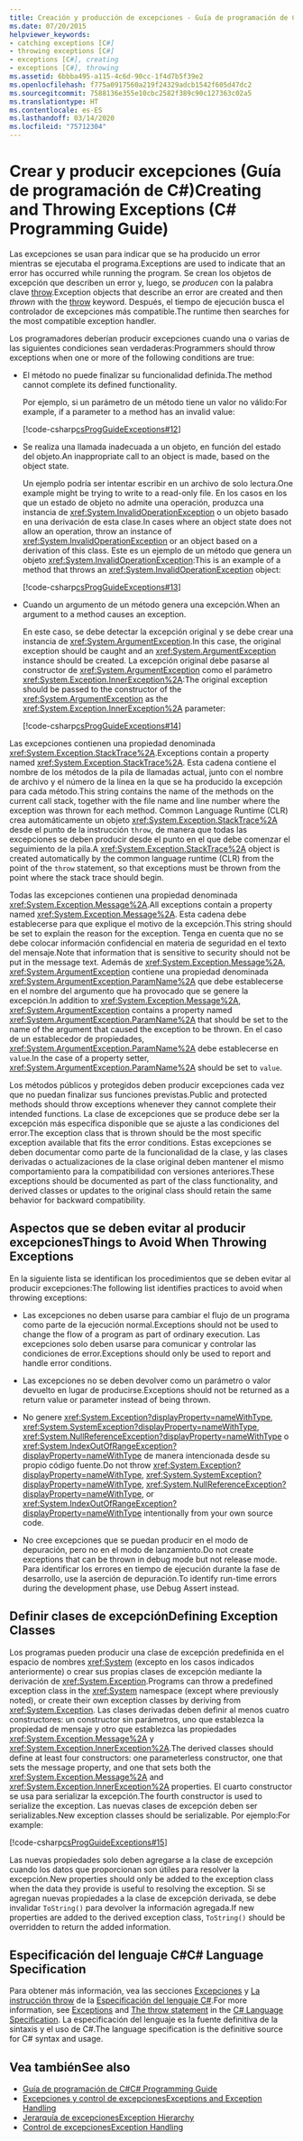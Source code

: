 ```yaml
---
title: Creación y producción de excepciones - Guía de programación de C#
ms.date: 07/20/2015
helpviewer_keywords:
- catching exceptions [C#]
- throwing exceptions [C#]
- exceptions [C#], creating
- exceptions [C#], throwing
ms.assetid: 6bbba495-a115-4c6d-90cc-1f4d7b5f39e2
ms.openlocfilehash: f775a0917560a219f24329adcb1542f605d47dc2
ms.sourcegitcommit: 7588136e355e10cbc2582f389c90c127363c02a5
ms.translationtype: HT
ms.contentlocale: es-ES
ms.lasthandoff: 03/14/2020
ms.locfileid: "75712304"
---
```

# <a name="creating-and-throwing-exceptions-c-programming-guide"></a><span data-ttu-id="21639-102">Crear y producir excepciones (Guía de programación de C#)</span><span class="sxs-lookup"><span data-stu-id="21639-102">Creating and Throwing Exceptions (C# Programming Guide)</span></span>
<span data-ttu-id="21639-103">Las excepciones se usan para indicar que se ha producido un error mientras se ejecutaba el programa.</span><span class="sxs-lookup"><span data-stu-id="21639-103">Exceptions are used to indicate that an error has occurred while running the program.</span></span> <span data-ttu-id="21639-104">Se crean los objetos de excepción que describen un error y, luego, se *producen* con la palabra clave [throw](../../language-reference/keywords/throw.md).</span><span class="sxs-lookup"><span data-stu-id="21639-104">Exception objects that describe an error are created and then *thrown* with the [throw](../../language-reference/keywords/throw.md) keyword.</span></span> <span data-ttu-id="21639-105">Después, el tiempo de ejecución busca el controlador de excepciones más compatible.</span><span class="sxs-lookup"><span data-stu-id="21639-105">The runtime then searches for the most compatible exception handler.</span></span>  
  
 <span data-ttu-id="21639-106">Los programadores deberían producir excepciones cuando una o varias de las siguientes condiciones sean verdaderas:</span><span class="sxs-lookup"><span data-stu-id="21639-106">Programmers should throw exceptions when one or more of the following conditions are true:</span></span>  
  
- <span data-ttu-id="21639-107">El método no puede finalizar su funcionalidad definida.</span><span class="sxs-lookup"><span data-stu-id="21639-107">The method cannot complete its defined functionality.</span></span>  
  
     <span data-ttu-id="21639-108">Por ejemplo, si un parámetro de un método tiene un valor no válido:</span><span class="sxs-lookup"><span data-stu-id="21639-108">For example, if a parameter to a method has an invalid value:</span></span>  
  
     [!code-csharp[csProgGuideExceptions#12](~/samples/snippets/csharp/VS_Snippets_VBCSharp/csProgGuideExceptions/CS/Exceptions.cs#12)]  
  
- <span data-ttu-id="21639-109">Se realiza una llamada inadecuada a un objeto, en función del estado del objeto.</span><span class="sxs-lookup"><span data-stu-id="21639-109">An inappropriate call to an object is made, based on the object state.</span></span>  
  
     <span data-ttu-id="21639-110">Un ejemplo podría ser intentar escribir en un archivo de solo lectura.</span><span class="sxs-lookup"><span data-stu-id="21639-110">One example might be trying to write to a read-only file.</span></span> <span data-ttu-id="21639-111">En los casos en los que un estado de objeto no admite una operación, produzca una instancia de <xref:System.InvalidOperationException> o un objeto basado en una derivación de esta clase.</span><span class="sxs-lookup"><span data-stu-id="21639-111">In cases where an object state does not allow an operation, throw an instance of <xref:System.InvalidOperationException> or an object based on a derivation of this class.</span></span> <span data-ttu-id="21639-112">Este es un ejemplo de un método que genera un objeto <xref:System.InvalidOperationException>:</span><span class="sxs-lookup"><span data-stu-id="21639-112">This is an example of a method that throws an <xref:System.InvalidOperationException> object:</span></span>  
  
     [!code-csharp[csProgGuideExceptions#13](~/samples/snippets/csharp/VS_Snippets_VBCSharp/csProgGuideExceptions/CS/Exceptions.cs#13)]  
  
- <span data-ttu-id="21639-113">Cuando un argumento de un método genera una excepción.</span><span class="sxs-lookup"><span data-stu-id="21639-113">When an argument to a method causes an exception.</span></span>  
  
     <span data-ttu-id="21639-114">En este caso, se debe detectar la excepción original y se debe crear una instancia de <xref:System.ArgumentException>.</span><span class="sxs-lookup"><span data-stu-id="21639-114">In this case, the original exception should be caught and an <xref:System.ArgumentException> instance should be created.</span></span> <span data-ttu-id="21639-115">La excepción original debe pasarse al constructor de <xref:System.ArgumentException> como el parámetro <xref:System.Exception.InnerException%2A>:</span><span class="sxs-lookup"><span data-stu-id="21639-115">The original exception should be passed to the constructor of the <xref:System.ArgumentException> as the <xref:System.Exception.InnerException%2A> parameter:</span></span>  
  
     [!code-csharp[csProgGuideExceptions#14](~/samples/snippets/csharp/VS_Snippets_VBCSharp/csProgGuideExceptions/CS/Exceptions.cs#14)]  
  
 <span data-ttu-id="21639-116">Las excepciones contienen una propiedad denominada <xref:System.Exception.StackTrace%2A>.</span><span class="sxs-lookup"><span data-stu-id="21639-116">Exceptions contain a property named <xref:System.Exception.StackTrace%2A>.</span></span> <span data-ttu-id="21639-117">Esta cadena contiene el nombre de los métodos de la pila de llamadas actual, junto con el nombre de archivo y el número de la línea en la que se ha producido la excepción para cada método.</span><span class="sxs-lookup"><span data-stu-id="21639-117">This string contains the name of the methods on the current call stack, together with the file name and line number where the exception was thrown for each method.</span></span> <span data-ttu-id="21639-118">Common Language Runtime (CLR) crea automáticamente un objeto <xref:System.Exception.StackTrace%2A> desde el punto de la instrucción `throw`, de manera que todas las excepciones se deben producir desde el punto en el que debe comenzar el seguimiento de la pila.</span><span class="sxs-lookup"><span data-stu-id="21639-118">A <xref:System.Exception.StackTrace%2A> object is created automatically by the common language runtime (CLR) from the point of the `throw` statement, so that exceptions must be thrown from the point where the stack trace should begin.</span></span>  
  
 <span data-ttu-id="21639-119">Todas las excepciones contienen una propiedad denominada <xref:System.Exception.Message%2A>.</span><span class="sxs-lookup"><span data-stu-id="21639-119">All exceptions contain a property named <xref:System.Exception.Message%2A>.</span></span> <span data-ttu-id="21639-120">Esta cadena debe establecerse para que explique el motivo de la excepción.</span><span class="sxs-lookup"><span data-stu-id="21639-120">This string should be set to explain the reason for the exception.</span></span> <span data-ttu-id="21639-121">Tenga en cuenta que no se debe colocar información confidencial en materia de seguridad en el texto del mensaje.</span><span class="sxs-lookup"><span data-stu-id="21639-121">Note that information that is sensitive to security should not be put in the message text.</span></span> <span data-ttu-id="21639-122">Además de <xref:System.Exception.Message%2A>, <xref:System.ArgumentException> contiene una propiedad denominada <xref:System.ArgumentException.ParamName%2A> que debe establecerse en el nombre del argumento que ha provocado que se genere la excepción.</span><span class="sxs-lookup"><span data-stu-id="21639-122">In addition to <xref:System.Exception.Message%2A>, <xref:System.ArgumentException> contains a property named <xref:System.ArgumentException.ParamName%2A> that should be set to the name of the argument that caused the exception to be thrown.</span></span> <span data-ttu-id="21639-123">En el caso de un establecedor de propiedades, <xref:System.ArgumentException.ParamName%2A> debe establecerse en `value`.</span><span class="sxs-lookup"><span data-stu-id="21639-123">In the case of a property setter, <xref:System.ArgumentException.ParamName%2A> should be set to `value`.</span></span>  
  
 <span data-ttu-id="21639-124">Los métodos públicos y protegidos deben producir excepciones cada vez que no puedan finalizar sus funciones previstas.</span><span class="sxs-lookup"><span data-stu-id="21639-124">Public and protected methods should throw exceptions whenever they cannot complete their intended functions.</span></span> <span data-ttu-id="21639-125">La clase de excepciones que se produce debe ser la excepción más específica disponible que se ajuste a las condiciones del error.</span><span class="sxs-lookup"><span data-stu-id="21639-125">The exception class that is thrown should be the most specific exception available that fits the error conditions.</span></span> <span data-ttu-id="21639-126">Estas excepciones se deben documentar como parte de la funcionalidad de la clase, y las clases derivadas o actualizaciones de la clase original deben mantener el mismo comportamiento para la compatibilidad con versiones anteriores.</span><span class="sxs-lookup"><span data-stu-id="21639-126">These exceptions should be documented as part of the class functionality, and derived classes or updates to the original class should retain the same behavior for backward compatibility.</span></span>  
  
## <a name="things-to-avoid-when-throwing-exceptions"></a><span data-ttu-id="21639-127">Aspectos que se deben evitar al producir excepciones</span><span class="sxs-lookup"><span data-stu-id="21639-127">Things to Avoid When Throwing Exceptions</span></span>  
 <span data-ttu-id="21639-128">En la siguiente lista se identifican los procedimientos que se deben evitar al producir excepciones:</span><span class="sxs-lookup"><span data-stu-id="21639-128">The following list identifies practices to avoid when throwing exceptions:</span></span>  
  
- <span data-ttu-id="21639-129">Las excepciones no deben usarse para cambiar el flujo de un programa como parte de la ejecución normal.</span><span class="sxs-lookup"><span data-stu-id="21639-129">Exceptions should not be used to change the flow of a program as part of ordinary execution.</span></span> <span data-ttu-id="21639-130">Las excepciones solo deben usarse para comunicar y controlar las condiciones de error.</span><span class="sxs-lookup"><span data-stu-id="21639-130">Exceptions should only be used to report and handle error conditions.</span></span>  
  
- <span data-ttu-id="21639-131">Las excepciones no se deben devolver como un parámetro o valor devuelto en lugar de producirse.</span><span class="sxs-lookup"><span data-stu-id="21639-131">Exceptions should not be returned as a return value or parameter instead of being thrown.</span></span>  
  
- <span data-ttu-id="21639-132">No genere <xref:System.Exception?displayProperty=nameWithType>, <xref:System.SystemException?displayProperty=nameWithType>, <xref:System.NullReferenceException?displayProperty=nameWithType> o <xref:System.IndexOutOfRangeException?displayProperty=nameWithType> de manera intencionada desde su propio código fuente.</span><span class="sxs-lookup"><span data-stu-id="21639-132">Do not throw <xref:System.Exception?displayProperty=nameWithType>, <xref:System.SystemException?displayProperty=nameWithType>, <xref:System.NullReferenceException?displayProperty=nameWithType>, or <xref:System.IndexOutOfRangeException?displayProperty=nameWithType> intentionally from your own source code.</span></span>  
  
- <span data-ttu-id="21639-133">No cree excepciones que se puedan producir en el modo de depuración, pero no en el modo de lanzamiento.</span><span class="sxs-lookup"><span data-stu-id="21639-133">Do not create exceptions that can be thrown in debug mode but not release mode.</span></span> <span data-ttu-id="21639-134">Para identificar los errores en tiempo de ejecución durante la fase de desarrollo, use la aserción de depuración.</span><span class="sxs-lookup"><span data-stu-id="21639-134">To identify run-time errors during the development phase, use Debug Assert instead.</span></span>  
  
## <a name="defining-exception-classes"></a><span data-ttu-id="21639-135">Definir clases de excepción</span><span class="sxs-lookup"><span data-stu-id="21639-135">Defining Exception Classes</span></span>  
 <span data-ttu-id="21639-136">Los programas pueden producir una clase de excepción predefinida en el espacio de nombres <xref:System> (excepto en los casos indicados anteriormente) o crear sus propias clases de excepción mediante la derivación de <xref:System.Exception>.</span><span class="sxs-lookup"><span data-stu-id="21639-136">Programs can throw a predefined exception class in the <xref:System> namespace (except where previously noted), or create their own exception classes by deriving from <xref:System.Exception>.</span></span> <span data-ttu-id="21639-137">Las clases derivadas deben definir al menos cuatro constructores: un constructor sin parámetros, uno que establezca la propiedad de mensaje y otro que establezca las propiedades <xref:System.Exception.Message%2A> y <xref:System.Exception.InnerException%2A>.</span><span class="sxs-lookup"><span data-stu-id="21639-137">The derived classes should define at least four constructors: one parameterless constructor, one that sets the message property, and one that sets both the <xref:System.Exception.Message%2A> and <xref:System.Exception.InnerException%2A> properties.</span></span> <span data-ttu-id="21639-138">El cuarto constructor se usa para serializar la excepción.</span><span class="sxs-lookup"><span data-stu-id="21639-138">The fourth constructor is used to serialize the exception.</span></span> <span data-ttu-id="21639-139">Las nuevas clases de excepción deben ser serializables.</span><span class="sxs-lookup"><span data-stu-id="21639-139">New exception classes should be serializable.</span></span> <span data-ttu-id="21639-140">Por ejemplo:</span><span class="sxs-lookup"><span data-stu-id="21639-140">For example:</span></span>  
  
 [!code-csharp[csProgGuideExceptions#15](~/samples/snippets/csharp/VS_Snippets_VBCSharp/csProgGuideExceptions/CS/Exceptions.cs#15)]  
  
 <span data-ttu-id="21639-141">Las nuevas propiedades solo deben agregarse a la clase de excepción cuando los datos que proporcionan son útiles para resolver la excepción.</span><span class="sxs-lookup"><span data-stu-id="21639-141">New properties should only be added to the exception class when the data they provide is useful to resolving the exception.</span></span> <span data-ttu-id="21639-142">Si se agregan nuevas propiedades a la clase de excepción derivada, se debe invalidar `ToString()` para devolver la información agregada.</span><span class="sxs-lookup"><span data-stu-id="21639-142">If new properties are added to the derived exception class, `ToString()` should be overridden to return the added information.</span></span>  
  
## <a name="c-language-specification"></a><span data-ttu-id="21639-143">Especificación del lenguaje C#</span><span class="sxs-lookup"><span data-stu-id="21639-143">C# Language Specification</span></span>  

<span data-ttu-id="21639-144">Para obtener más información, vea las secciones [Excepciones](~/_csharplang/spec/exceptions.md) y [La instrucción throw](~/_csharplang/spec/statements.md#the-throw-statement) de la [Especificación del lenguaje C#](/dotnet/csharp/language-reference/language-specification/introduction).</span><span class="sxs-lookup"><span data-stu-id="21639-144">For more information, see [Exceptions](~/_csharplang/spec/exceptions.md) and [The throw statement](~/_csharplang/spec/statements.md#the-throw-statement) in the [C# Language Specification](/dotnet/csharp/language-reference/language-specification/introduction).</span></span> <span data-ttu-id="21639-145">La especificación del lenguaje es la fuente definitiva de la sintaxis y el uso de C#.</span><span class="sxs-lookup"><span data-stu-id="21639-145">The language specification is the definitive source for C# syntax and usage.</span></span>
  
## <a name="see-also"></a><span data-ttu-id="21639-146">Vea también</span><span class="sxs-lookup"><span data-stu-id="21639-146">See also</span></span>

- [<span data-ttu-id="21639-147">Guía de programación de C#</span><span class="sxs-lookup"><span data-stu-id="21639-147">C# Programming Guide</span></span>](../index.md)
- [<span data-ttu-id="21639-148">Excepciones y control de excepciones</span><span class="sxs-lookup"><span data-stu-id="21639-148">Exceptions and Exception Handling</span></span>](./index.md)
- [<span data-ttu-id="21639-149">Jerarquía de excepciones</span><span class="sxs-lookup"><span data-stu-id="21639-149">Exception Hierarchy</span></span>](../../../standard/exceptions/index.md)
- [<span data-ttu-id="21639-150">Control de excepciones</span><span class="sxs-lookup"><span data-stu-id="21639-150">Exception Handling</span></span>](./exception-handling.md)
